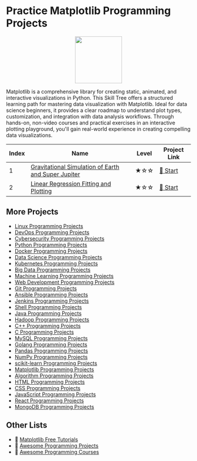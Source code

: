 # Practice Matplotlib Programming Projects

<div align="center">
<img width="128px" src="https://file.labex.io/path/6PDQ0G40CdCX.png">
</div>

Matplotlib is a comprehensive library for creating static, animated, and interactive visualizations in Python. This Skill Tree offers a structured learning path for mastering data visualization with Matplotlib. Ideal for data science beginners, it provides a clear roadmap to understand plot types, customization, and integration with data analysis workflows. Through hands-on, non-video courses and practical exercises in an interactive plotting playground, you'll gain real-world experience in creating compelling data visualizations.

|   Index | Name                                                                                                                                        | Level   | Project Link                                                                                    |
|---------|---------------------------------------------------------------------------------------------------------------------------------------------|---------|-------------------------------------------------------------------------------------------------|
|       1 | [Gravitational Simulation of Earth and Super Jupiter](https://labex.io/courses/project-gravitational-simulation-of-earth-and-super-jupiter) | ★☆☆     | [🚀 Start](https://labex.io/courses/project-gravitational-simulation-of-earth-and-super-jupiter) |
|       2 | [Linear Regression Fitting and Plotting](https://labex.io/courses/project-linear-regression-fitting-and-plotting)                           | ★☆☆     | [🚀 Start](https://labex.io/courses/project-linear-regression-fitting-and-plotting)              |

## More Projects

- [Linux Programming Projects](https://github.com/labex-labs/practice-linux-programming-projects)
- [DevOps Programming Projects](https://github.com/labex-labs/practice-devops-programming-projects)
- [Cybersecurity Programming Projects](https://github.com/labex-labs/practice-cybersecurity-programming-projects)
- [Python Programming Projects](https://github.com/labex-labs/practice-python-programming-projects)
- [Docker Programming Projects](https://github.com/labex-labs/practice-docker-programming-projects)
- [Data Science Programming Projects](https://github.com/labex-labs/practice-data-science-programming-projects)
- [Kubernetes Programming Projects](https://github.com/labex-labs/practice-kubernetes-programming-projects)
- [Big Data Programming Projects](https://github.com/labex-labs/practice-bigdata-programming-projects)
- [Machine Learning Programming Projects](https://github.com/labex-labs/practice-ml-programming-projects)
- [Web Development Programming Projects](https://github.com/labex-labs/practice-web-development-programming-projects)
- [Git Programming Projects](https://github.com/labex-labs/practice-git-programming-projects)
- [Ansible Programming Projects](https://github.com/labex-labs/practice-ansible-programming-projects)
- [Jenkins Programming Projects](https://github.com/labex-labs/practice-jenkins-programming-projects)
- [Shell Programming Projects](https://github.com/labex-labs/practice-shell-programming-projects)
- [Java Programming Projects](https://github.com/labex-labs/practice-java-programming-projects)
- [Hadoop Programming Projects](https://github.com/labex-labs/practice-hadoop-programming-projects)
- [C++ Programming Projects](https://github.com/labex-labs/practice-cpp-programming-projects)
- [C Programming Projects](https://github.com/labex-labs/practice-c-programming-projects)
- [MySQL Programming Projects](https://github.com/labex-labs/practice-mysql-programming-projects)
- [Golang Programming Projects](https://github.com/labex-labs/practice-go-programming-projects)
- [Pandas Programming Projects](https://github.com/labex-labs/practice-pandas-programming-projects)
- [NumPy Programming Projects](https://github.com/labex-labs/practice-numpy-programming-projects)
- [scikit-learn Programming Projects](https://github.com/labex-labs/practice-sklearn-programming-projects)
- [Matplotlib Programming Projects](https://github.com/labex-labs/practice-matplotlib-programming-projects)
- [Algorithm Programming Projects](https://github.com/labex-labs/practice-algorithm-programming-projects)
- [HTML Programming Projects](https://github.com/labex-labs/practice-html-programming-projects)
- [CSS Programming Projects](https://github.com/labex-labs/practice-css-programming-projects)
- [JavaScript Programming Projects](https://github.com/labex-labs/practice-javascript-programming-projects)
- [React Programming Projects](https://github.com/labex-labs/practice-react-programming-projects)
- [MongoDB Programming Projects](https://github.com/labex-labs/practice-mongodb-programming-projects)


## Other Lists

- 🔗 [Matplotlib Free Tutorials](https://github.com/labex-labs/matplotlib-free-tutorials)
- 🔗 [Awesome Programming Projects](https://github.com/labex-labs/awesome-programming-projects)
- 🔗 [Awesome Programming Courses](https://github.com/labex-labs/awesome-programming-courses)

